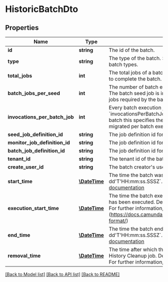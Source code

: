 # HistoricBatchDto

## Properties
Name | Type | Description | Notes
------------ | ------------- | ------------- | -------------
**id** | **string** | The id of the batch. | [optional] 
**type** | **string** | The type of the batch. See the [User Guide](https://docs.camunda.org/manual/7.21/user-guide/process-engine/batch/#creating-a-batch) for more information about batch types. | [optional] 
**total_jobs** | **int** | The total jobs of a batch is the number of batch execution jobs required to complete the batch. | [optional] 
**batch_jobs_per_seed** | **int** | The number of batch execution jobs created per seed job invocation. The batch seed job is invoked until it has created all batch execution jobs required by the batch (see &#x60;totalJobs&#x60; property). | [optional] 
**invocations_per_batch_job** | **int** | Every batch execution job invokes the command executed by the batch &#x60;invocationsPerBatchJob&#x60; times. E.g., for a process instance migration batch this specifies the number of process instances which are migrated per batch execution job. | [optional] 
**seed_job_definition_id** | **string** | The job definition id for the seed jobs of this batch. | [optional] 
**monitor_job_definition_id** | **string** | The job definition id for the monitor jobs of this batch. | [optional] 
**batch_job_definition_id** | **string** | The job definition id for the batch execution jobs of this batch. | [optional] 
**tenant_id** | **string** | The tenant id of the batch. | [optional] 
**create_user_id** | **string** | The batch creator&#x27;s user id. | [optional] 
**start_time** | [**\DateTime**](\DateTime.md) | The time the batch was started. Default format &#x60;yyyy-MM-dd&#x27;T&#x27;HH:mm:ss.SSSZ&#x60;. For further information, please see the [documentation](https://docs.camunda.org/manual/7.21/reference/rest/overview/date-format/) | [optional] 
**execution_start_time** | [**\DateTime**](\DateTime.md) | The time the batch execution was started, i.e., at least one batch job has been executed. Default format &#x60;yyyy-MM-dd&#x27;T&#x27;HH:mm:ss.SSSZ&#x60;. For further information, please see the [documentation] (https://docs.camunda.org/manual/7.21/reference/rest/overview/date-format/) | [optional] 
**end_time** | [**\DateTime**](\DateTime.md) | The time the batch ended. Default format &#x60;yyyy-MM-dd&#x27;T&#x27;HH:mm:ss.SSSZ&#x60;. For further information, please see the [documentation](https://docs.camunda.org/manual/7.21/reference/rest/overview/date-format/) | [optional] 
**removal_time** | [**\DateTime**](\DateTime.md) | The time after which the historic batch should be removed by the History Cleanup job. Default format &#x60;yyyy-MM-dd&#x27;T&#x27;HH:mm:ss.SSSZ&#x60;. For further information, please see the [documentation](https://docs.camunda.org/manual/7.21/reference/rest/overview/date-format/) | [optional] 

[[Back to Model list]](../../README.md#documentation-for-models) [[Back to API list]](../../README.md#documentation-for-api-endpoints) [[Back to README]](../../README.md)

